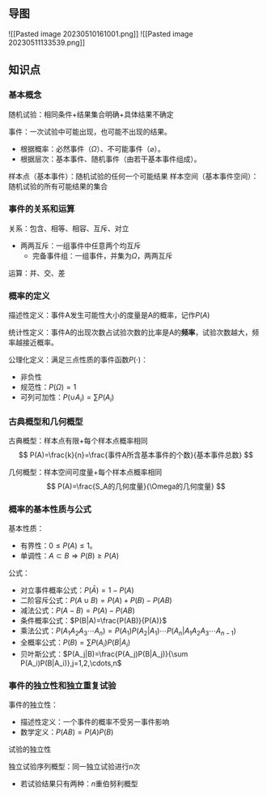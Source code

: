 
## 导图

![[Pasted image 20230510161001.png]]
![[Pasted image 20230511133539.png]]

## 知识点

### 基本概念

随机试验：相同条件+结果集合明确+具体结果不确定

事件：一次试验中可能出现，也可能不出现的结果。
- 根据概率：必然事件（$\Omega$）、不可能事件（$\varnothing$）。
- 根据层次：基本事件、随机事件（由若干基本事件组成）。

样本点（基本事件）：随机试验的任何一个可能结果
样本空间（基本事件空间）：随机试验的所有可能结果的集合

### 事件的关系和运算

关系：包含、相等、相容、互斥、对立
- 两两互斥：一组事件中任意两个均互斥
	- 完备事件组：一组事件，并集为$\Omega$，两两互斥

运算：并、交、差

### 概率的定义

描述性定义：事件A发生可能性大小的度量是A的概率，记作$P(A)$

统计性定义：事件A的出现次数占试验次数的比率是A的**频率**，试验次数越大，频率越接近概率。

公理化定义：满足三点性质的事件函数$P(\cdot)$：
- 非负性
- 规范性：$P(\Omega)=1$
- 可列可加性：$P(\cup A_i)=\sum P(A_i)$

### 古典概型和几何概型

古典概型：样本点有限+每个样本点概率相同
$$
P(A)=\frac{k}{n}=\frac{事件A所含基本事件的个数}{基本事件总数}
$$

几何概型：样本空间可度量+每个样本点概率相同
$$
P(A)=\frac{S_A的几何度量}{\Omega的几何度量}
$$

### 概率的基本性质与公式

基本性质：
- 有界性：$0\le P(A)\le 1$。
- 单调性：$A\subset B\Rightarrow P(B)\ge P(A)$

公式：
- 对立事件概率公式：$P(\bar{A})=1-P(A)$
- 二阶容斥公式：$P(A\cup B)=P(A)+P(B)-P(AB)$
- 减法公式：$P(A-B)=P(A)-P(AB)$
- 条件概率公式：$P(B|A)=\frac{P(AB)}{P(A)}$
- 乘法公式：$P(A_1A_2A_3\cdots A_n)=P(A_1)P(A_2|A_1)\cdots P(A_n|A_1A_2A_3\cdots A_{n-1})$
- 全概率公式：$P(B)=\sum P(A_i)P(B|A_i)$
- 贝叶斯公式：$P(A_j|B)=\frac{P(A_j)P(B|A_j)}{\sum P(A_i)P(B|A_i)},j=1,2,\cdots,n$

### 事件的独立性和独立重复试验

事件的独立性：
- 描述性定义：一个事件的概率不受另一事件影响
- 数学定义：$P(AB)=P(A)P(B)$

试验的独立性

独立试验序列概型：同一独立试验进行$n$次
- 若试验结果只有两种：$n$重伯努利概型

